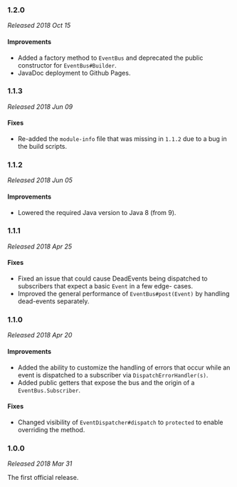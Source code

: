 ### 1.2.0

_Released 2018 Oct 15_

#### Improvements

- Added a factory method to `EventBus` and deprecated the public constructor for `EventBus#Builder`.
- JavaDoc deployment to Github Pages.


### 1.1.3

_Released 2018 Jun 09_

#### Fixes

- Re-added the `module-info` file that was missing in `1.1.2` due to a bug in the build scripts.


### 1.1.2

_Released 2018 Jun 05_

#### Improvements

- Lowered the required Java version to Java 8 (from 9).


### 1.1.1

_Released 2018 Apr 25_

#### Fixes

- Fixed an issue that could cause DeadEvents being dispatched to subscribers that expect a basic `Event` in a few edge-
  cases.
- Improved the general performance of `EventBus#post(Event)` by handling dead-events separately.


### 1.1.0

_Released 2018 Apr 20_


#### Improvements

- Added the ability to customize the handling of errors that occur while an event is dispatched to a subscriber via
  `DispatchErrorHandler(s)`.
- Added public getters that expose the bus and the origin of a `EventBus.Subscriber`.


#### Fixes

- Changed visibility of `EventDispatcher#dispatch` to `protected` to enable overriding the method.


### 1.0.0

_Released 2018 Mar 31_

The first official release.